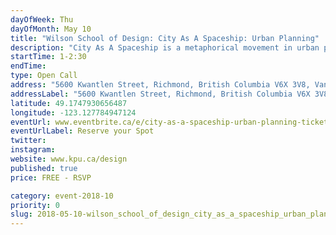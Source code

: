 ```yaml
---
dayOfWeek: Thu
dayOfMonth: May 10
title: "Wilson School of Design: City As A Spaceship: Urban Planning"
description: "City As A Spaceship is a metaphorical movement in urban planning - a new way of thinking about humans and their relationships with their habitats - an intelligent way of designing future cities. Product Design instructor Sue Fairburn hopes to provoke an active discussion about the future of cities.<br> <br> Sue discusses making cities self-sufficient, like a space station. Spaceship and space habitats are comparable to the modern, densely packed, and technology-driven metros of tomorrow.<br> https://www.facebook.com/events/618066951869379/"
startTime: 1-2:30
endTime: 
type: Open Call
address: "5600 Kwantlen Street, Richmond, British Columbia V6X 3V8, Vancouver, BC, Canada"
addressLabel: "5600 Kwantlen Street, Richmond, British Columbia V6X 3V8"
latitude: 49.1747930656487
longitude: -123.127784947124
eventUrl: www.eventbrite.ca/e/city-as-a-spaceship-urban-planning-tickets-45121011159
eventUrlLabel: Reserve your Spot
twitter: 
instagram: 
website: www.kpu.ca/design
published: true
price: FREE - RSVP

category: event-2018-10
priority: 0
slug: 2018-05-10-wilson_school_of_design_city_as_a_spaceship_urban_planning
---
```

